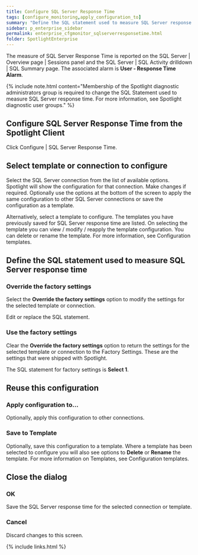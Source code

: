 ```yaml
---
title: Configure SQL Server Response Time
tags: [configure_monitoring,apply_configuration_to]
summary: "Define the SQL statement used to measure SQL Server response time."
sidebar: p_enterprise_sidebar
permalink: enterprise_cfgmonitor_sqlserverresponsetime.html
folder: SpotlightEnterprise
---
```



The measure of SQL Server Response Time is reported on the SQL Server \| Overview page \| Sessions panel and the SQL Server \| SQL Activity drilldown \| SQL Summary page. The associated alarm is **User - Response Time Alarm**.

{% include note.html content="Membership of the Spotlight diagnostic administrators group is required to change the SQL Statement used to measure SQL Server response time. For more information, see Spotlight diagnostic user groups." %}


## Configure SQL Server Response Time from the Spotlight Client

Click Configure \| SQL Server Response Time.

## Select template or connection to configure

Select the SQL Server connection from the list of available options. Spotlight will show the configuration for that connection. Make changes if required. Optionally use the options at the bottom of the screen to apply the same configuration to other SQL Server connections or save the configuration as a template.

Alternatively, select a template to configure. The templates you have previously saved for SQL Server response time are listed. On selecting the template you can view / modify / reapply the template configuration. You can delete or rename the template. For more information, see Configuration templates.


## Define the SQL statement used to measure SQL Server response time

### Override the factory settings

Select the **Override the factory settings** option to modify the settings for the selected template or connection.

Edit or replace the SQL statement.

### Use the factory settings

Clear the **Override the factory settings** option to return the settings for the selected template or connection to the Factory Settings. These are the settings that were shipped with Spotlight.

The SQL statement for factory settings is **Select 1**.


## Reuse this configuration

### Apply configuration to…  

Optionally, apply this configuration to other connections.

### Save to Template  

Optionally, save this configuration to a template. Where a template has been selected to configure you will also see options to **Delete** or **Rename** the template. For more information on Templates, see Configuration templates.

## Close the dialog

### OK

Save the SQL Server response time for the selected connection or template.

### Cancel

Discard changes to this screen.


{% include links.html %}
